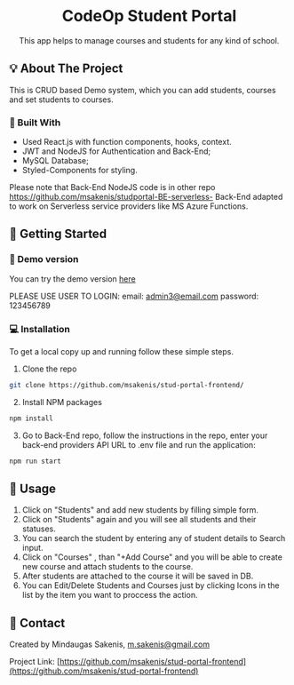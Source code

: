 <br />
<p align="center">
 
  <h1 align="center">CodeOp Student Portal</h1>

  <p align="center">
    This app helps to manage courses and students for any kind of school.
</p>

<!-- ABOUT THE PROJECT -->

## :bulb: About The Project

 This is CRUD based Demo system, which you can add students, courses and set students to courses.

### :hammer: Built With

- Used React.js with function components, hooks, context.
- JWT and NodeJS for Authentication and Back-End;
- MySQL Database;
- Styled-Components for styling.

Please note that Back-End NodeJS code is in other repo https://github.com/msakenis/studportal-BE-serverless-
Back-End adapted to work on Serverless service providers like MS Azure Functions.

<!-- GETTING STARTED -->

## :paperclip: Getting Started

### :mag_right: Demo version

You can try the demo version <a href="http://sakenis.me.skujuotis.serveriai.lt/">here</a>

PLEASE USE USER TO LOGIN:
email: admin3@email.com
password: 123456789

### :computer: Installation

To get a local copy up and running follow these simple steps.

1. Clone the repo

```sh
git clone https://github.com/msakenis/stud-portal-frontend/
```

2. Install NPM packages

```sh
npm install
```

3. Go to Back-End repo, follow the instructions in the repo, enter your back-end providers API URL to .env file and run the application:

```sh
npm run start
```

  <!-- USAGE EXAMPLES -->

## :rocket: Usage

1. Click on "Students" and add new students by filling simple form.
2. Click on "Students" again and you will see all students and their statuses.
3. You can search the student by entering any of student details to Search input.
4. Click on "Courses" , than "+Add Course" and you will be able to create new course and attach students to the course.
5. After students are attached to the course it will be saved in DB.
6. You can Edit/Delete Students and Courses just by clicking Icons in the list by the item you want to proccess the action.


## :email: Contact

Created by Mindaugas Sakenis, m.sakenis@gmail.com

Project Link: [https://github.com/msakenis/stud-portal-frontend](https://github.com/msakenis/stud-portal-frontend)
